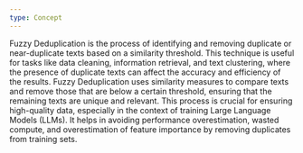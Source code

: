 ```yaml
---
type: Concept
---
```


Fuzzy Deduplication is the process of identifying and removing duplicate or near-duplicate texts based on a similarity threshold. This technique is useful for tasks like data cleaning, information retrieval, and text clustering, where the presence of duplicate texts can affect the accuracy and efficiency of the results. Fuzzy Deduplication uses similarity measures to compare texts and remove those that are below a certain threshold, ensuring that the remaining texts are unique and relevant. This process is crucial for ensuring high-quality data, especially in the context of training Large Language Models (LLMs). It helps in avoiding performance overestimation, wasted compute, and overestimation of feature importance by removing duplicates from training sets.